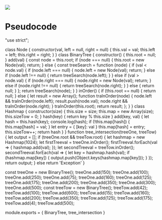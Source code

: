 



![](https://i.ibb.co/5LG2ZZ4/code25.png)


# Pseudocode

"use strict";

class Node {
    constructor(val, left = null, right = null) {
        this.val = val;
        this.left = left;
        this.right = right;
    }
}
class BinaryTree {
    constructor() {
        this.root = null;
    }
    add(val) {
        const node = this.root;
        if (node === null) {
            this.root = new Node(val);
            return;
        } else {
            const treeSearch = function (node) {
                if (val < node.val) {
                    if (node.left === null) {
                        node.left = new Node(val);
                        return;
                    } else if (node.left !== null) {
                        return treeSearch(node.left);
                    }
                } else if (val > node.val) {
                    if (node.right === null) {
                        node.right = new Node(val);
                        return;
                    } else if (node.right !== null) {
                        return treeSearch(node.right);
                    }
                } else {
                    return null;
                }
            };
            return treeSearch(node);
        }
    }
    inOrder() {
        if (this.root == null) {
            return null;
        } else {
            let result = new Array();
            function traInOrder(node) {
                node.left && traInOrder(node.left);
                result.push(node.val);
                node.right && traInOrder(node.right);
            }
            traInOrder(this.root);
            return result;
        };
    }
}
class Hashmap {
    constructor(size) {
        this.size = size;
        this.map = new Array(size);
        this.sizeTow = 0;
    }
    hash(key) {
        return key % this.size
    }
    add(key, val) {
        let hash = this.hash(key);
        console.log(hash);
        if (!this.map[hash]) {
            this.map[hash] = val;
        }
        let entry = { [key]: val }
        this.map[hash] = entry;
        this.sizeTow++;
        return hash
    }
}
function tree_intersection(treeOne, treeTow) {
    let output = [];
    if (treeOne.root && treeTow.root) {
        let hashmap = new Hashmap(1024);
        let firstTreeval = treeOne.inOrder();
        firstTreeval.forEach(val => {
            hashmap.add(val);
        });
        let secondTreeval = treeTow.inOrder();
        secondTreeval.forEach(val => {
            let key = hashmap.hash(val);
            if (hashmap.map[key]) {
                output.push(Object.keys(hashmap.map[key]));
            }
        });
        return output;
    }
    else
        return 'Exception'
}

const treeOne = new BinaryTree();
treeOne.add(150);
treeOne.add(100);
treeOne.add(250);
treeOne.add(75);
treeOne.add(160);
treeOne.add(125);
treeOne.add(175);
treeOne.add(200);
treeOne.add(350);
treeOne.add(300);
treeOne.add(500);
const treeTow = new BinaryTree();
treeTow.add(42);
treeTow.add(100);
treeTow.add(600);
treeTow.add(15);
treeTow.add(160);
treeTow.add(200);
treeTow.add(350);
treeTow.add(125);
treeTow.add(175);
treeTow.add(4);
treeTow.add(500);

module.exports = { BinaryTree, tree_intersection }